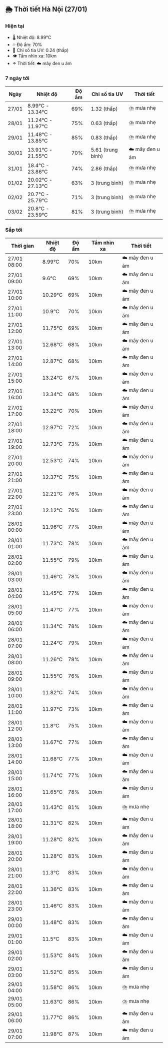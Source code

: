 ## 🌦️ Thời tiết Hà Nội (27/01)

### Hiện tại

- 🌡️ Nhiệt độ: 8.99℃
- 💦 Độ ẩm: 70%
- 🌟 Chỉ số tia UV: 0.24 (thấp)
- 👁️ Tầm nhìn xa: 10km
- ☂️ Thời tiết: ☁️ mây đen u ám

### 7 ngày tới

| Ngày | Nhiệt độ | Độ ẩm | Chỉ số tia UV | Thời tiết |
| --- | --- | --- | --- | --- |
| 27/01 | 8.99℃ - 13.34℃ | 69% | 1.32 (thấp) | ⛈️ mưa nhẹ |
| 28/01 | 11.24℃ - 11.97℃ | 75% | 0.63 (thấp) | ⛈️ mưa nhẹ |
| 29/01 | 11.48℃ - 13.85℃ | 85% | 0.83 (thấp) | ⛈️ mưa nhẹ |
| 30/01 | 13.91℃ - 21.55℃ | 70% | 5.61 (trung bình) | ☁️ mây đen u ám |
| 31/01 | 18.4℃ - 23.86℃ | 74% | 2.86 (thấp) | ⛈️ mưa nhẹ |
| 01/02 | 20.02℃ - 27.13℃ | 63% | 3 (trung bình) | ⛈️ mưa nhẹ |
| 02/02 | 20.7℃ - 25.79℃ | 71% | 3 (trung bình) | ⛈️ mưa nhẹ |
| 03/02 | 20.8℃ - 23.59℃ | 81% | 3 (trung bình) | ⛈️ mưa nhẹ |

### Sắp tới

| Thời gian | Nhiệt độ | Độ ẩm | Tầm nhìn xa | Thời tiết |
| --- | --- | --- | --- | --- |
| 27/01 08:00 | 8.99℃ | 70% | 10km | ☁️ mây đen u ám |
| 27/01 09:00 | 9.6℃ | 69% | 10km | ☁️ mây đen u ám |
| 27/01 10:00 | 10.29℃ | 69% | 10km | ☁️ mây đen u ám |
| 27/01 11:00 | 10.9℃ | 70% | 10km | ☁️ mây đen u ám |
| 27/01 12:00 | 11.75℃ | 69% | 10km | ☁️ mây đen u ám |
| 27/01 13:00 | 12.68℃ | 68% | 10km | ☁️ mây đen u ám |
| 27/01 14:00 | 12.87℃ | 68% | 10km | ☁️ mây đen u ám |
| 27/01 15:00 | 13.24℃ | 67% | 10km | ☁️ mây đen u ám |
| 27/01 16:00 | 13.34℃ | 68% | 10km | ☁️ mây đen u ám |
| 27/01 17:00 | 13.22℃ | 70% | 10km | ☁️ mây đen u ám |
| 27/01 18:00 | 12.97℃ | 72% | 10km | ☁️ mây đen u ám |
| 27/01 19:00 | 12.73℃ | 73% | 10km | ☁️ mây đen u ám |
| 27/01 20:00 | 12.53℃ | 74% | 10km | ☁️ mây đen u ám |
| 27/01 21:00 | 12.37℃ | 75% | 10km | ☁️ mây đen u ám |
| 27/01 22:00 | 12.21℃ | 76% | 10km | ☁️ mây đen u ám |
| 27/01 23:00 | 12.12℃ | 76% | 10km | ☁️ mây đen u ám |
| 28/01 00:00 | 11.96℃ | 77% | 10km | ☁️ mây đen u ám |
| 28/01 01:00 | 11.73℃ | 78% | 10km | ☁️ mây đen u ám |
| 28/01 02:00 | 11.55℃ | 79% | 10km | ☁️ mây đen u ám |
| 28/01 03:00 | 11.46℃ | 78% | 10km | ☁️ mây đen u ám |
| 28/01 04:00 | 11.45℃ | 77% | 10km | ☁️ mây đen u ám |
| 28/01 05:00 | 11.47℃ | 77% | 10km | ☁️ mây đen u ám |
| 28/01 06:00 | 11.34℃ | 78% | 10km | ☁️ mây đen u ám |
| 28/01 07:00 | 11.24℃ | 79% | 10km | ☁️ mây đen u ám |
| 28/01 08:00 | 11.26℃ | 78% | 10km | ☁️ mây đen u ám |
| 28/01 09:00 | 11.55℃ | 76% | 10km | ☁️ mây đen u ám |
| 28/01 10:00 | 11.82℃ | 74% | 10km | ☁️ mây đen u ám |
| 28/01 11:00 | 11.97℃ | 73% | 10km | ☁️ mây đen u ám |
| 28/01 12:00 | 11.8℃ | 75% | 10km | ☁️ mây đen u ám |
| 28/01 13:00 | 11.67℃ | 77% | 10km | ☁️ mây đen u ám |
| 28/01 14:00 | 11.68℃ | 77% | 10km | ☁️ mây đen u ám |
| 28/01 15:00 | 11.74℃ | 77% | 10km | ☁️ mây đen u ám |
| 28/01 16:00 | 11.65℃ | 78% | 10km | ☁️ mây đen u ám |
| 28/01 17:00 | 11.43℃ | 81% | 10km | ⛈️ mưa nhẹ |
| 28/01 18:00 | 11.31℃ | 82% | 10km | ☁️ mây đen u ám |
| 28/01 19:00 | 11.28℃ | 82% | 10km | ☁️ mây đen u ám |
| 28/01 20:00 | 11.28℃ | 83% | 10km | ☁️ mây đen u ám |
| 28/01 21:00 | 11.3℃ | 83% | 10km | ☁️ mây đen u ám |
| 28/01 22:00 | 11.36℃ | 83% | 10km | ☁️ mây đen u ám |
| 28/01 23:00 | 11.46℃ | 83% | 10km | ☁️ mây đen u ám |
| 29/01 00:00 | 11.48℃ | 83% | 10km | ☁️ mây đen u ám |
| 29/01 01:00 | 11.5℃ | 83% | 10km | ☁️ mây đen u ám |
| 29/01 02:00 | 11.53℃ | 84% | 10km | ☁️ mây đen u ám |
| 29/01 03:00 | 11.52℃ | 85% | 10km | ☁️ mây đen u ám |
| 29/01 04:00 | 11.58℃ | 86% | 10km | ⛈️ mưa nhẹ |
| 29/01 05:00 | 11.63℃ | 86% | 10km | ⛈️ mưa nhẹ |
| 29/01 06:00 | 11.77℃ | 86% | 10km | ☁️ mây đen u ám |
| 29/01 07:00 | 11.98℃ | 87% | 10km | ☁️ mây đen u ám |
